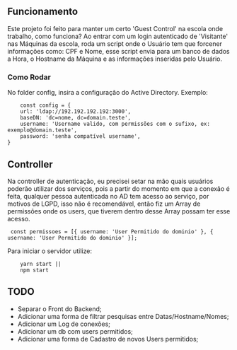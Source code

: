 ## Funcionamento
Este projeto foi feito para manter um certo 'Guest Control' na escola onde trabalho, como funciona?
Ao entrar com um login autenticado de 'Visitante' nas Máquinas da escola, roda um script onde o Usuário tem que forcener informações como: CPF e Nome, esse script envia para um banco de dados a Hora, o Hostname da Máquina e as informações inseridas pelo Usuário.

### Como Rodar
No folder config, insira a configuração do Active Directory.
Exemplo: 
```
    const config = {
    url: 'ldap://192.192.192.192:3000',
    baseDN: 'dc=nome, dc=domain.teste',
    username: 'Username valido, com permissões com o sufixo, ex: exemplo@domain.teste',
    password: 'senha compatível username',
}
```
## Controller

Na controller de autenticação, eu precisei setar na mão quais usuários poderão utilizar dos serviços, pois a partir do momento em que a conexão é feita, qualquer pessoa autenticada no AD tem acesso ao serviço, por motivos de LGPD, isso não é recomendável, então fiz um Array de permissões onde os users, que tiverem dentro desse Array possam ter esse acesso.
```
 const permissoes = [{ username: 'User Permitido do dominio' }, { username: 'User Permitido do dominio' }]; 

```
Para iniciar o servidor utilize:
```
    yarn start ||
    npm start

```


## TODO

- Separar o Front do Backend;
- Adicionar uma forma de filtrar pesquisas entre Datas/Hostname/Nomes;
- Adicionar um Log de conexões;
- Adicionar um db com users permitidos;
- Adicionar uma forma de Cadastro de novos Users permitidos;

